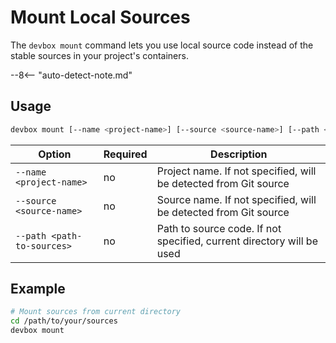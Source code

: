 # Mount Local Sources

The `devbox mount` command lets you use local source code instead of the stable sources in your project's containers.

--8<-- "auto-detect-note.md"

## Usage

```bash
devbox mount [--name <project-name>] [--source <source-name>] [--path <path-to-sources>]
```

| Option | Required | Description |
| --- | --- | --- |
| `--name <project-name>` | no | Project name. If not specified, will be detected from Git source |
| `--source <source-name>` | no | Source name. If not specified, will be detected from Git source |
| `--path <path-to-sources>` | no | Path to source code. If not specified, current directory will be used |

## Example
```bash
# Mount sources from current directory
cd /path/to/your/sources
devbox mount
```
